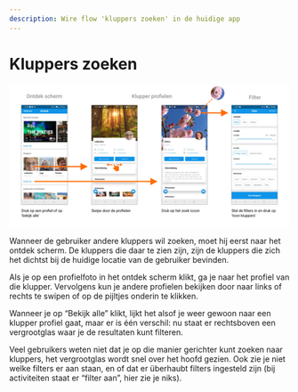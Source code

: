 ```yaml
---
description: Wire flow 'kluppers zoeken' in de huidige app
---
```


# Kluppers zoeken

![Wire flow: kluppers zoeken](../../.gitbook/assets/flow-kluppers-zoeken.png)

Wanneer de gebruiker andere kluppers wil zoeken, moet hij eerst naar het ontdek scherm. De kluppers die daar te zien zijn, zijn de kluppers die zich het dichtst bij de huidige locatie van de gebruiker bevinden.

Als je op een profielfoto in het ontdek scherm klikt, ga je naar het profiel van die klupper. Vervolgens kun je andere profielen bekijken door naar links of rechts te swipen of op de pijltjes onderin te klikken.

Wanneer je op “Bekijk alle” klikt, lijkt het alsof je weer gewoon naar een klupper profiel gaat, maar er is één verschil: nu staat er rechtsboven een vergrootglas waar je de resultaten kunt filteren.

Veel gebruikers weten niet dat je op die manier gerichter kunt zoeken naar kluppers, het vergrootglas wordt snel over het hoofd gezien. Ook zie je niet welke filters er aan staan, en of dat er überhaubt filters ingesteld zijn \(bij activiteiten staat er “filter aan”, hier zie je niks\).

